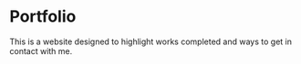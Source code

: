 # Portfolio
This is a website designed to highlight works completed and ways to get in contact with me.
